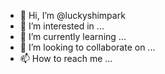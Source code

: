 - 👋 Hi, I’m @luckyshimpark
- 👀 I’m interested in ...
- 🌱 I’m currently learning ...
- 💞️ I’m looking to collaborate on ...
- 📫 How to reach me ...

<!---
luckyshimpark/luckyshimpark is a ✨ special ✨ repository because its `README.md` (this file) appears on your GitHub profile.
You can click the Preview link to take a look at your changes.
--->

